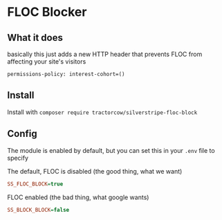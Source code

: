 # FLOC Blocker

## What it does

basically this just adds a new HTTP header that prevents FLOC from affecting your site's visitors

```
permissions-policy: interest-cohort=()
```

## Install

Install with `composer require tractorcow/silverstripe-floc-block`

## Config

The module is enabled by default, but you can set this in your `.env` file to specify

The default, FLOC is disabled (the good thing, what we want)

```ini
SS_FLOC_BLOCK=true
```

FLOC enabled (the bad thing, what google wants)

```ini
SS_BLOCK_BLOCK=false
```
